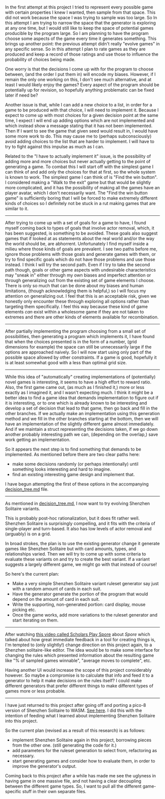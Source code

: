 In the first attempt at this project I tried to represent every possible game with certain properties I knew I wanted, then sample from that space. This did not work because the space I was trying to sample was too large. So In this attempt I am trying to narrow the space that the generator is exploring at any one time, but I would still like to keep the space of potential games producible by the program large. So I am planning to have the program choose some aspects of the game every time it generates something. This brings up another point: the previous attempt didn't really "evolve games" in any specific sense. So in this attempt I plan to rate games as they are produced and keep a record of those ratings and use those to influence the probability of choices being made.

One worry is that the decisions I come up with for the program to choose between, (and the order I put them in) will encode my biases. However, if I remain the only one working on this, I don't see much alternative, and at least I would likely enjoy the games? Every aspect of the program should be potentially up for revision, so hopefully anything problematic can be fixed later if need be?

Another issue is that, while I can add a new choice to a list, in order for a game to be produced with that choice, I will need to implement it. Because I expect to come up with most choices for a given decision point at the same time, I expect I will end up adding options which are not implemented and which instead show a message stating that it has not been implemented. Then If I want to see the game that given seed would result in, I would have some more work to do. This may cause me to (perhaps subconsciously) avoid adding choices to the list that are harder to implement. I will have to try to fight against this impulse as much as I can.

Related to the "I have to actually implement it" issue, is the possibility of adding more and more choices but never actually getting to the point of generating a game. To combat this I will start off with the simplest game I can think of and add only the choices for that at first, so the whole system is known to work. The simplest game I can think of is "Find the win button". I considered making a "Walk to the exit" game but that would be slightly more complicated, and it has the possibility of making all the games have an player avatar, which I don't necessarily want. The "Find the win button game" is sufficiently boring that I will be forced to make extremely different kinds of choices so I definitely not be stuck in a rut making games that are similar to it.

___

After trying to come up with a set of goals for a game to have, I found myself coming back to types of goals that involve actor removal, which, it has been suggested, is something to be avoided. These goals also suggest games that if looked at as statements about the real world and/or the way the world should be, are abhorrent. Unfortunately I find myself inside a milieu where those kinds of goals are prevalent. I see two paths before me, ignore those problems with those goals and generate games with them, or try to find specific goals which do not have those problems and use those instead. I think I will try the second path. Even if I try to take the second path though, goals or other game aspects with undesirable characteristics may "sneak in" either through my own biases and imperfect attention or through generalizing out from the existing set of game elements I choose. There is only so much that can be done about my biases and human limitations, (though acknowledging them is helpful,) so I will focus my attention on generalizing out. I feel that this is an acceptable risk, given we honestly only encounter these through exploring all options rather than targeting them specifically. I feel this way because these kind of game elements *can* exist within a wholesome game if they are not taken to extremes and there are other kinds of elements available for recombination.

___

After partially implementing the program choosing from a small set of possibilities, then generating a program which implements it, I have found that when the choices presented is in the form of a number, (grid dimensions for example) the space can still be unnecessarily large if the options are approached naively. So I will now start using only part of the possible space allowed by other constraints. If a game is good, hopefully it is at least somewhat good with a less than optimal grid size. 

___

While this idea of "automatically" creating implementations of (potentially) novel games is interesting, it seems to have a high effort to reward ratio. Also, the first game came out, (as much as I finished it,) more or less exactly as I imagined it, and I wasn't expecting much. I think it might be a better idea to find a game idea that demands implementation to figure out if it is interesting, or to one which is already known to be interesting and develop a set of decision that lead to that game, then go back and fill in the other branches. If we actually make an implementation using this generation method and we fill in the other branches starting at the bottom, then we will have an implementation of the slightly different game almost immediately. And if we maintain a struct representing the decisions taken, if we go down another probably interesting path we can, (depending on the overlap,) save work getting an implementation.

So it appears the next step is to find something that demands to be implemented. As mentioned before there are two clear paths here: 

* make some decisions randomly (or perhaps intentionally) until something looks interesting and hard to imagine.
* find an existing interesting game design and implement that.

I have begun attempting the first of these options in the accompanying [decision_tree.md](./decision_tree.md) file.

___

<!-- Because I started writing down design notes I felt like I should keep documenting things but now I'm finding it somewhat stifling to continue to do so. So I'm putting this paragraph in here so I can feel like I've addressed this in the text so if there is an abrupt stop, at least it was telegraphed. -->

As mentioned in [decision_tree.md](./decision_tree.md), I now want to try evolving Shenzhen Solitaire variants.

This is probably post-hoc rationalization, but it does fit rather well. Shenzhen Solitaire is surprisingly compelling, and it fits with the criteria of single-player and turn-based. It also has low levels of actor removal and (arguably) is on a grid.

In broad strokes, the plan is to use the existing generator change it generate games like Shenzhen Solitaire but with card amounts, types, and relationships varied. Then we will try to come up with some criteria to evaluate these variants on and try to create the best variant. If a variant suggests a largely different game, we might go with that instead of course!

So here's the current plan:
* Make a very simple Shenzhen Solitaire variant ruleset generator say just with a random amount of cards in each suit.
* Have the generator generate the portion of the program that would depend on the amount of card in each suit.
* Write the supporting, non-generated portion: card display, mouse picking etc.
* Once the game works, add more variations to the ruleset generator and start iterating on them.

___

After watching [this video called Scholars Play Spore](https://www.twitch.tv/videos/260386735) <!-- I don't know how long that link will be good for... --> about *Spore* which talked about how great immediate feedback in a tool for creating things is, I'm tempted to (only slightly!) change direction on this project again, to a Shenzhen solitaire-like editor. The idea would be to make some interface for changing the rules which presented information about the resulting game like "% of sampled games winnable", "average moves to complete", etc.

Having another UI would increase the scope of this project considerably however. So maybe a compromise is to calculate that info and feed it to a generator to help it make decisions on the rules itself? I could make different generators that prefer different things to make different types of games more or less probable.

___

I have just returned to this project after going off and porting a pico-8 version of Shenzhen Solitaire to WASM. [See here](https://github.com/Ryan1729/wasm_shenzhen_solitaire). I did this with the intention of feeding what I learned about implementing Shenzhen Solitaire into this project.

So the current plan (revised as a result of this research) is as follows:
* implement Shenzhen Solitaire again in this project, borrowing pieces from the other one. (still generating the code for it.)
* add parameters for the ruleset generation to select from, refactoring as necessary.
* start generating games and consider how to evaluate them, in order to improve the generator's output.

Coming back to this project after a while has made me see the uglyness in having game in one massive file, and not having a clear decoupling between the different game types. So, I want to pull all the different game-specific stuff in their own separate files.
